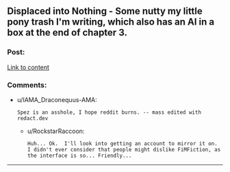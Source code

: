 ## Displaced into Nothing - Some nutty my little pony trash I'm writing, which also has an AI in a box at the end of chapter 3.

### Post:

[Link to content](https://www.fimfiction.net/story/380502/displaced-into-nothing)

### Comments:

- u/IAMA_Draconequus-AMA:
  ```
  Spez is an asshole, I hope reddit burns. -- mass edited with redact.dev
  ```

  - u/RockstarRaccoon:
    ```
    Huh... Ok.  I'll look into getting an account to mirror it on.  I didn't ever consider that people might dislike FiMFiction, as the interface is so... Friendly...
    ```

---

